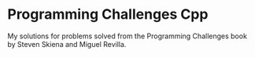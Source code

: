 # Programming Challenges Cpp

My solutions for problems solved from the Programming Challenges book by Steven Skiena and Miguel Revilla.
